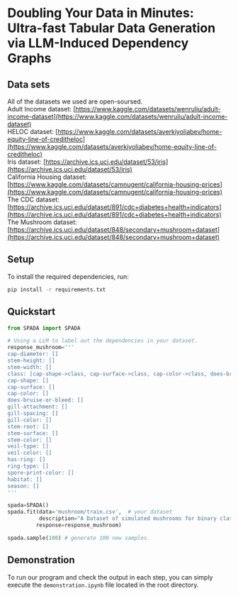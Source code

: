 Doubling Your Data in Minutes: Ultra-fast Tabular Data Generation via LLM-Induced Dependency Graphs
====

Data sets
----
All of the datasets we used are open-soursed.<br>
Adult Income dataset: [https://www.kaggle.com/datasets/wenruliu/adult-income-dataset](https://www.kaggle.com/datasets/wenruliu/adult-income-dataset)<br>
HELOC dataset: [https://www.kaggle.com/datasets/averkiyoliabev/home-equity-line-of-creditheloc](https://www.kaggle.com/datasets/averkiyoliabev/home-equity-line-of-creditheloc)<br>
Iris dataset: [https://archive.ics.uci.edu/dataset/53/iris](https://archive.ics.uci.edu/dataset/53/iris)<br>
California Housing dataset: [https://www.kaggle.com/datasets/camnugent/california-housing-prices](https://www.kaggle.com/datasets/camnugent/california-housing-prices)<br>
The CDC dataset: [https://archive.ics.uci.edu/dataset/891/cdc+diabetes+health+indicators](https://archive.ics.uci.edu/dataset/891/cdc+diabetes+health+indicators)<br>
The Mushroom dataset: [https://archive.ics.uci.edu/dataset/848/secondary+mushroom+dataset](https://archive.ics.uci.edu/dataset/848/secondary+mushroom+dataset)<br>


Setup
----
To install the required dependencies, run:

```bash
pip install -r requirements.txt
```

## Quickstart

```python
from SPADA import SPADA

# Using a LLM to label out the dependencies in your dataset.
response_mushroom='''
cap-diameter: []
stem-height: []
stem-width: []
class: [cap-shape->class, cap-surface->class, cap-color->class, does-bruise-or-bleed->class, gill-attachment->class, gill-spacing->class, gill-color->class, stem-root->class, stem-surface->class, stem-color->class, veil-type->class, veil-color->class, has-ring->class, ring-type->class, spore-print-color->class, habitat->class, season->class]
cap-shape: []
cap-surface: []
cap-color: []
does-bruise-or-bleed: []
gill-attachment: []
gill-spacing: []
gill-color: []
stem-root: []
stem-surface: []
stem-color: []
veil-type: []
veil-color: []
has-ring: []
ring-type: []
spore-print-color: []
habitat: []
season: []
'''

spada=SPADA()
spada.fit(data='mushroom/train.csv',  # your dataset
          description="A Dataset of simulated mushrooms for binary classification into edible and poisonous.", 
         response=response_mushroom)

spada.sample(100) # generate 100 new samples.

```

Demonstration
----
To run our program and check the output in each step, you can simply execute the `demonstration.ipynb` file located in the root directory.<br> 
